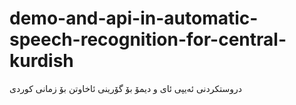 # demo-and-api-in-automatic-speech-recognition-for-central-kurdish
دروستکردنی  ئەیپی ئای و دیمۆ بۆ گۆرینی ئاخاوتن بۆ زمانی کوردی 

